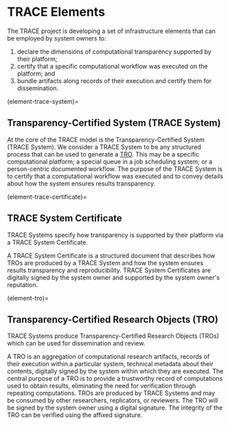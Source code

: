 # TRACE Elements

The TRACE project is developing a set of infrastructure elements that can be
employed by system owners to:

1. declare the dimensions of computational transparency supported by their
   platform;
2. certify that a specific computational workflow was executed on the platform; and
3. bundle artifacts along records of their execution and certify them for
   dissemination.

(element-trace-system)=
## Transparency-Certified System (TRACE System)

At the core of the TRACE model is the Transparency-Certified System (TRACE
System).  We consider a TRACE System to be any structured
process that can be used to generate a [TRO](element-tro). This may be a
specific computational platform; a special queue in a job scheduling system; or
a person-centric documented workflow. The purpose of the TRACE System is to
certify that a computational workflow was executed and to convey details about
how the system ensures results transparency.

(element-trace-certificate)=
## TRACE System Certificate

TRACE Systems specify how transparency is supported by their platform via a
TRACE System Certificate.

A TRACE System Certificate is a structured document that describes how TROs are
produced by a TRACE System and how the system ensures results transparency and
reproducibility. TRACE System Certificates are digitally signed by the system
owner and supported by the system owner's reputation. 

(element-tro)=
## Transparency-Certified Research Objects (TRO)

TRACE Systems produce Transparency-Certified Research Objects (TROs) which can
be used for dissemination and review. 

A TRO is an aggregation of computational research artifacts, records of their
execution within a particular system, technical metadata about their contents,
digitally signed by the system within which they are executed. The central
purpose of a TRO is to provide a trustworthy record of computations used to
obtain results, eliminating the need for verification through repeating
computations. TROs are produced by TRACE Systems and may be consumed by other
researchers, replicators, or reviewers. The TRO will be signed by the system
owner using a digital signature. The integrity of the TRO can be verified using
the affixed signature.

